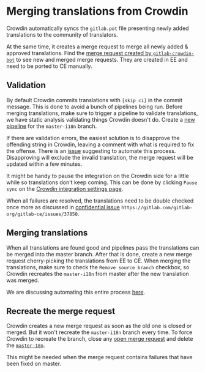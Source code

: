 # Merging translations from Crowdin

Crowdin automatically syncs the `gitlab.pot` file presenting newly
added translations to the community of translators.

At the same time, it creates a merge request to merge all newly added
& approved translations. Find the [merge request created by
`gitlab-crowdin-bot`](https://gitlab.com/gitlab-org/gitlab-ee/merge_requests?scope=all&utf8=%E2%9C%93&state=opened&author_username=gitlab-crowdin-bot)
to see new and merged merge requests. They are created in EE and need
to be ported to CE manually.

## Validation

By default Crowdin commits translations with `[skip ci]` in the commit
message. This is done to avoid a bunch of pipelines being run. Before
merging translations, make sure to trigger a pipeline to validate
translations, we have static analysis validating things Crowdin
doesn't do. Create a [new pipeline](https://gitlab.com/gitlab-org/gitlab-ee/pipelines/new) for the
`master-i18n` branch.

If there are validation errors, the easiest solution is to disapprove
the offending string in Crowdin, leaving a comment with what is
required to fix the offense. There is an
[issue](https://gitlab.com/gitlab-org/gitlab-ce/issues/49208)
suggesting to automate this process. Disapproving will exclude the
invalid translation, the merge request will be updated within a few
minutes.

It might be handy to pause the integration on the Crowdin side for a
little while so translations don't keep coming. This can be done by
clicking `Pause sync` on the [Crowdin integration settings
page](https://translate.gitlab.com/project/gitlab-ee/settings#integration).

When all failures are resolved, the translations need to be double
checked once more as discussed in [confidential issue](https://docs.gitlab.com/ee/user/project/issues/confidential_issues.html) `https://gitlab.com/gitlab-org/gitlab-ce/issues/37850`.

## Merging translations

When all translations are found good and pipelines pass the
translations can be merged into the master branch. After that is done,
create a new merge request cherry-picking the translations from EE to
CE. When merging the translations, make sure to check the `Remove
source branch` checkbox, so Crowdin recreates the `master-i18n` from
master after the new translation was merged.

We are discussing automating this entire process
[here](https://gitlab.com/gitlab-org/gitlab-ce/issues/39309).

## Recreate the merge request

Crowdin creates a new merge request as soon as the old one is closed
or merged. But it won't recreate the `master-i18n` branch every
time. To force Crowdin to recreate the branch, close any [open merge
request](https://gitlab.com/gitlab-org/gitlab-ee/merge_requests?scope=all&utf8=%E2%9C%93&state=opened&author_username=gitlab-crowdin-bot)
and delete the
[`master-18n`](https://gitlab.com/gitlab-org/gitlab-ee/branches/all?utf8=%E2%9C%93&search=master-i18n).

This might be needed when the merge request contains failures that
have been fixed on master.

